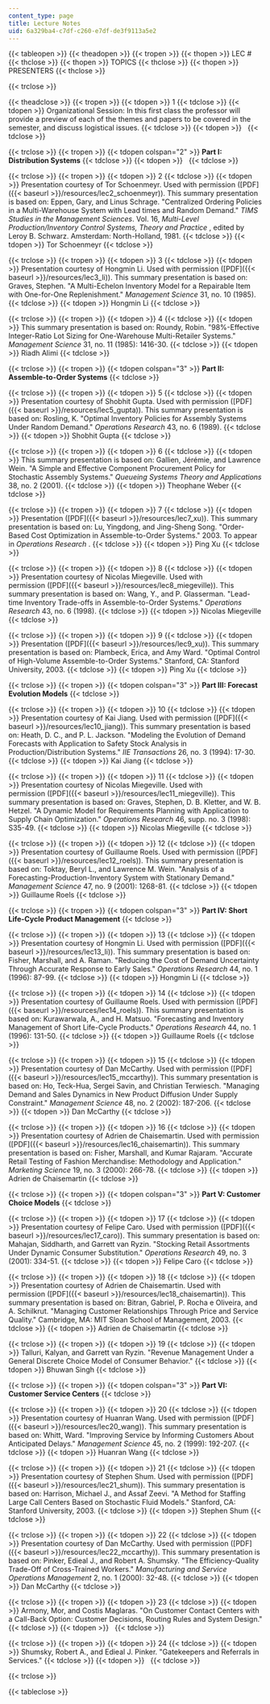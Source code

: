 ```yaml
---
content_type: page
title: Lecture Notes
uid: 6a329ba4-c7df-c260-e7df-de3f9113a5e2
---
```


{{< tableopen >}}
{{< theadopen >}}
{{< tropen >}}
{{< thopen >}}
LEC #
{{< thclose >}}
{{< thopen >}}
TOPICS
{{< thclose >}}
{{< thopen >}}
PRESENTERS
{{< thclose >}}

{{< trclose >}}

{{< theadclose >}}
{{< tropen >}}
{{< tdopen >}}
1
{{< tdclose >}}
{{< tdopen >}}
Organizational Session: In this first class the professor will provide a preview of each of the themes and papers to be covered in the semester, and discuss logistical issues.
{{< tdclose >}}
{{< tdopen >}}
 
{{< tdclose >}}

{{< trclose >}}
{{< tropen >}}
{{< tdopen colspan="2" >}}
**Part I: Distribution Systems**
{{< tdclose >}}
{{< tdopen >}}
 
{{< tdclose >}}

{{< trclose >}}
{{< tropen >}}
{{< tdopen >}}
2
{{< tdclose >}}
{{< tdopen >}}
Presentation courtesy of Tor Schoenmeyr. Used with permission ([PDF]({{< baseurl >}}/resources/lec2_schoenmeyr)). This summary presentation is based on: Eppen, Gary, and Linus Schrage. "Centralized Ordering Policies in a Multi-Warehouse System with Lead times and Random Demand." _TIMS Studies in the Management Sciences_. Vol. 16, _Multi-Level Production/Inventory Control Systems, Theory and Practice_ , edited by Leroy B. Schwarz. Amsterdam: North-Holland, 1981.
{{< tdclose >}}
{{< tdopen >}}
Tor Schoenmeyr
{{< tdclose >}}

{{< trclose >}}
{{< tropen >}}
{{< tdopen >}}
3
{{< tdclose >}}
{{< tdopen >}}
Presentation courtesy of Hongmin Li. Used with permission ([PDF]({{< baseurl >}}/resources/lec3_li)). This summary presentation is based on: Graves, Stephen. "A Multi-Echelon Inventory Model for a Repairable Item with One-for-One Replenishment." _Management Science_ 31, no. 10 (1985).
{{< tdclose >}}
{{< tdopen >}}
Hongmin Li
{{< tdclose >}}

{{< trclose >}}
{{< tropen >}}
{{< tdopen >}}
4
{{< tdclose >}}
{{< tdopen >}}
This summary presentation is based on: Roundy, Robin. "98%-Effective Integer-Ratio Lot Sizing for One-Warehouse Multi-Retailer Systems." _Management Science_ 31, no. 11 (1985): 1416-30.
{{< tdclose >}}
{{< tdopen >}}
Riadh Alimi
{{< tdclose >}}

{{< trclose >}}
{{< tropen >}}
{{< tdopen colspan="3" >}}
**Part II: Assemble-to-Order Systems**
{{< tdclose >}}

{{< trclose >}}
{{< tropen >}}
{{< tdopen >}}
5
{{< tdclose >}}
{{< tdopen >}}
Presentation courtesy of Shobhit Gupta. Used with permission ([PDF]({{< baseurl >}}/resources/lec5_gupta)). This summary presentation is based on: Rosling, K. "Optimal Inventory Policies for Assembly Systems Under Random Demand." _Operations Research_ 43, no. 6 (1989).
{{< tdclose >}}
{{< tdopen >}}
Shobhit Gupta
{{< tdclose >}}

{{< trclose >}}
{{< tropen >}}
{{< tdopen >}}
6
{{< tdclose >}}
{{< tdopen >}}
This summary presentation is based on: Gallien, Jérémie, and Lawrence Wein. "A Simple and Effective Component Procurement Policy for Stochastic Assembly Systems." _Queueing Systems Theory and Applications_ 38, no. 2 (2001).
{{< tdclose >}}
{{< tdopen >}}
Theophane Weber
{{< tdclose >}}

{{< trclose >}}
{{< tropen >}}
{{< tdopen >}}
7
{{< tdclose >}}
{{< tdopen >}}
Presentation ([PDF]({{< baseurl >}}/resources/lec7_xu)). This summary presentation is based on: Lu, Yingdong, and Jing-Sheng Song. "Order-Based Cost Optimization in Assemble-to-Order Systems." 2003. To appear in _Operations Research_ .
{{< tdclose >}}
{{< tdopen >}}
Ping Xu
{{< tdclose >}}

{{< trclose >}}
{{< tropen >}}
{{< tdopen >}}
8
{{< tdclose >}}
{{< tdopen >}}
Presentation courtesy of Nicolas Miegeville. Used with permission ([PDF]({{< baseurl >}}/resources/lec8_miegeville)). This summary presentation is based on: Wang, Y., and P. Glasserman. "Lead-time Inventory Trade-offs in Assemble-to-Order Systems." _Operations Research_ 43, no. 6 (1998).
{{< tdclose >}}
{{< tdopen >}}
Nicolas Miegeville
{{< tdclose >}}

{{< trclose >}}
{{< tropen >}}
{{< tdopen >}}
9
{{< tdclose >}}
{{< tdopen >}}
Presentation ([PDF]({{< baseurl >}}/resources/lec9_xu)). This summary presentation is based on: Plambeck, Erica, and Amy Ward. "Optimal Control of High-Volume Assemble-to-Order Systems." Stanford, CA: Stanford University, 2003.
{{< tdclose >}}
{{< tdopen >}}
Ping Xu
{{< tdclose >}}

{{< trclose >}}
{{< tropen >}}
{{< tdopen colspan="3" >}}
**Part III: Forecast Evolution Models**
{{< tdclose >}}

{{< trclose >}}
{{< tropen >}}
{{< tdopen >}}
10
{{< tdclose >}}
{{< tdopen >}}
Presentation courtesy of Kai Jiang. Used with permission ([PDF]({{< baseurl >}}/resources/lec10_jiang)). This summary presentation is based on: Heath, D. C., and P. L. Jackson. "Modeling the Evolution of Demand Forecasts with Application to Safety Stock Analysis in Production/Distribution Systems." _IIE Transactions_ 26, no. 3 (1994): 17-30.
{{< tdclose >}}
{{< tdopen >}}
Kai Jiang
{{< tdclose >}}

{{< trclose >}}
{{< tropen >}}
{{< tdopen >}}
11
{{< tdclose >}}
{{< tdopen >}}
Presentation courtesy of Nicolas Miegeville. Used with permission ([PDF]({{< baseurl >}}/resources/lec11_miegeville)). This summary presentation is based on: Graves, Stephen, D. B. Kletter, and W. B. Hetzel. "A Dynamic Model for Requirements Planning with Application to Supply Chain Optimization." _Operations Research_ 46, supp. no. 3 (1998): S35-49.
{{< tdclose >}}
{{< tdopen >}}
Nicolas Miegeville
{{< tdclose >}}

{{< trclose >}}
{{< tropen >}}
{{< tdopen >}}
12
{{< tdclose >}}
{{< tdopen >}}
Presentation courtesy of Guillaume Roels. Used with permission ([PDF]({{< baseurl >}}/resources/lec12_roels)). This summary presentation is based on: Toktay, Beryl L., and Lawrence M. Wein. "Analysis of a Forecasting-Production-Inventory System with Stationary Demand." _Management Science_ 47, no. 9 (2001): 1268-81.
{{< tdclose >}}
{{< tdopen >}}
Guillaume Roels
{{< tdclose >}}

{{< trclose >}}
{{< tropen >}}
{{< tdopen colspan="3" >}}
**Part IV: Short Life-Cycle Product Management**
{{< tdclose >}}

{{< trclose >}}
{{< tropen >}}
{{< tdopen >}}
13
{{< tdclose >}}
{{< tdopen >}}
Presentation courtesy of Hongmin Li. Used with permission ([PDF]({{< baseurl >}}/resources/lec13_li)). This summary presentation is based on: Fisher, Marshall, and A. Raman. "Reducing the Cost of Demand Uncertainty Through Accurate Response to Early Sales." _Operations Research_ 44, no. 1 (1996): 87-99.
{{< tdclose >}}
{{< tdopen >}}
Hongmin Li
{{< tdclose >}}

{{< trclose >}}
{{< tropen >}}
{{< tdopen >}}
14
{{< tdclose >}}
{{< tdopen >}}
Presentation courtesy of Guillaume Roels. Used with permission ([PDF]({{< baseurl >}}/resources/lec14_roels)). This summary presentation is based on: Kurawarwala, A., and H. Matsuo. "Forecasting and Inventory Management of Short Life-Cycle Products." _Operations Research_ 44, no. 1 (1996): 131-50.
{{< tdclose >}}
{{< tdopen >}}
Guillaume Roels
{{< tdclose >}}

{{< trclose >}}
{{< tropen >}}
{{< tdopen >}}
15
{{< tdclose >}}
{{< tdopen >}}
Presentation courtesy of Dan McCarthy. Used with permission ([PDF]({{< baseurl >}}/resources/lec15_mccarthy)). This summary presentation is based on: Ho, Teck-Hua, Sergei Savin, and Christian Terwiesch. "Managing Demand and Sales Dynamics in New Product Diffusion Under Supply Constraint." _Management Science_ 48, no. 2 (2002): 187-206.
{{< tdclose >}}
{{< tdopen >}}
Dan McCarthy
{{< tdclose >}}

{{< trclose >}}
{{< tropen >}}
{{< tdopen >}}
16
{{< tdclose >}}
{{< tdopen >}}
Presentation courtesy of Adrien de Chaisemartin. Used with permission ([PDF]({{< baseurl >}}/resources/lec16_chaisemartin)). This summary presentation is based on: Fisher, Marshall, and Kumar Rajaram. "Accurate Retail Testing of Fashion Merchandise: Methodology and Application." _Marketing Science_ 19, no. 3 (2000): 266-78.
{{< tdclose >}}
{{< tdopen >}}
Adrien de Chaisemartin
{{< tdclose >}}

{{< trclose >}}
{{< tropen >}}
{{< tdopen colspan="3" >}}
**Part V: Customer Choice Models**
{{< tdclose >}}

{{< trclose >}}
{{< tropen >}}
{{< tdopen >}}
17
{{< tdclose >}}
{{< tdopen >}}
Presentation courtesy of Felipe Caro. Used with permission ([PDF]({{< baseurl >}}/resources/lec17_caro)). This summary presentation is based on: Mahajan, Siddharth, and Garrett van Ryzin. "Stocking Retail Assortments Under Dynamic Consumer Substitution." _Operations Research_ 49, no. 3 (2001): 334-51.
{{< tdclose >}}
{{< tdopen >}}
Felipe Caro
{{< tdclose >}}

{{< trclose >}}
{{< tropen >}}
{{< tdopen >}}
18
{{< tdclose >}}
{{< tdopen >}}
Presentation courtesy of Adrien de Chaisemartin. Used with permission ([PDF]({{< baseurl >}}/resources/lec18_chaisemartin)). This summary presentation is based on: Bitran, Gabriel, P. Rocha e Oliveira, and A. Schilkrut. "Managing Customer Relationships Through Price and Service Quality." Cambridge, MA: MIT Sloan School of Management, 2003.
{{< tdclose >}}
{{< tdopen >}}
Adrien de Chaisemartin
{{< tdclose >}}

{{< trclose >}}
{{< tropen >}}
{{< tdopen >}}
19
{{< tdclose >}}
{{< tdopen >}}
Talluri, Kalyan, and Garrett van Ryzin. "Revenue Management Under a General Discrete Choice Model of Consumer Behavior."
{{< tdclose >}}
{{< tdopen >}}
Bhuwan Singh
{{< tdclose >}}

{{< trclose >}}
{{< tropen >}}
{{< tdopen colspan="3" >}}
**Part VI: Customer Service Centers**
{{< tdclose >}}

{{< trclose >}}
{{< tropen >}}
{{< tdopen >}}
20
{{< tdclose >}}
{{< tdopen >}}
Presentation courtesy of Huanran Wang. Used with permission ([PDF]({{< baseurl >}}/resources/lec20_wang)). This summary presentation is based on: Whitt, Ward. "Improving Service by Informing Customers About Anticipated Delays." _Management Science_ 45, no. 2 (1999): 192-207.
{{< tdclose >}}
{{< tdopen >}}
Huanran Wang
{{< tdclose >}}

{{< trclose >}}
{{< tropen >}}
{{< tdopen >}}
21
{{< tdclose >}}
{{< tdopen >}}
Presentation courtesy of Stephen Shum. Used with permission ([PDF]({{< baseurl >}}/resources/lec21_shum)). This summary presentation is based on: Harrison, Michael J., and Assaf Zeevi. "A Method for Staffing Large Call Centers Based on Stochastic Fluid Models." Stanford, CA: Stanford University, 2003.
{{< tdclose >}}
{{< tdopen >}}
Stephen Shum
{{< tdclose >}}

{{< trclose >}}
{{< tropen >}}
{{< tdopen >}}
22
{{< tdclose >}}
{{< tdopen >}}
Presentation courtesy of Dan McCarthy. Used with permission ([PDF]({{< baseurl >}}/resources/lec22_mccarthy)). This summary presentation is based on: Pinker, Edieal J., and Robert A. Shumsky. "The Efficiency-Quality Trade-Off of Cross-Trained Workers." _Manufacturing and Service Operations Management_ 2, no. 1 (2000): 32-48.
{{< tdclose >}}
{{< tdopen >}}
Dan McCarthy
{{< tdclose >}}

{{< trclose >}}
{{< tropen >}}
{{< tdopen >}}
23
{{< tdclose >}}
{{< tdopen >}}
Armony, Mor, and Costis Maglaras. "On Customer Contact Centers with a Call-Back Option: Customer Decisions, Routing Rules and System Design."
{{< tdclose >}}
{{< tdopen >}}
 
{{< tdclose >}}

{{< trclose >}}
{{< tropen >}}
{{< tdopen >}}
24
{{< tdclose >}}
{{< tdopen >}}
Shumsky, Robert A., and Edieal J. Pinker. "Gatekeepers and Referrals in Services."
{{< tdclose >}}
{{< tdopen >}}
 
{{< tdclose >}}

{{< trclose >}}

{{< tableclose >}}